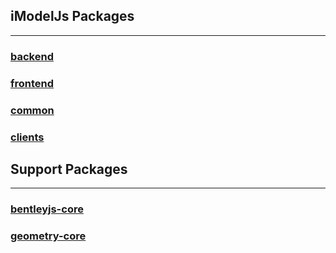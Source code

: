 ## iModelJs Packages
---

### [backend]($backend)

### [frontend]($frontend)

### [common]($common)

### [clients]($clients)

## Support Packages
---
### [bentleyjs-core]($bentleyjs-core)

### [geometry-core]($geometry-core)
